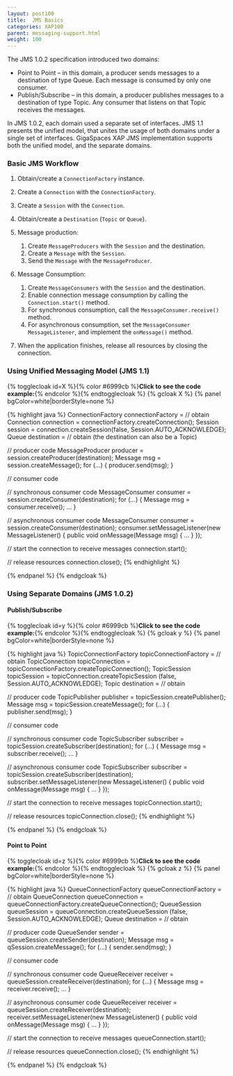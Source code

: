 ```yaml
---
layout: post100
title:  JMS Basics
categories: XAP100
parent: messaging-support.html
weight: 100
---
```



The JMS 1.0.2 specification introduced two domains:

- Point to Point – in this domain, a producer sends messages to a destination of type Queue. Each message is consumed by only one consumer.
- Publish/Subscribe – in this domain, a producer publishes messages to a destination of type Topic. Any consumer that listens on that Topic receives the messages.

In JMS 1.0.2, each domain used a separate set of interfaces. JMS 1.1 presents the unified model, that unites the usage of both domains under a single set of interfaces. GigaSpaces XAP JMS implementation supports both the unified model, and the separate domains.


### Basic JMS Workflow

1. Obtain/create a `ConnectionFactory` instance.
1. Create a `Connection` with the `ConnectionFactory`.
1. Create a `Session` with the `Connection`.
1. Obtain/create a `Destination` (`Topic` or `Queue`).
1. Message production:
    1. Create `MessageProducers` with the `Session` and the destination.
    1. Create a `Message` with the `Session`.
    1. Send the `Message` with the `MessageProducer`.

1. Message Consumption:
    1. Create `MessageConsumers` with the `Session` and the destination.
    1. Enable connection message consumption by calling the `Connection.start()` method.
    1. For synchronous consumption, call the `MessageConsumer.receive()` method.
    1. For asynchronous consumption, set the `MessageConsumer` `MessageListener`, and implement the `onMessage()` method.

1. When the application finishes, release all resources by closing the connection.

### Using Unified Messaging Model (JMS 1.1)

{% togglecloak id=X %}{% color #6999cb %}**Click to see the code example:**{% endcolor %}{% endtogglecloak %}
{% gcloak X %}
{% panel bgColor=white|borderStyle=none %}

{% highlight java %}
ConnectionFactory connectionFactory = // obtain
Connection connection = connectionFactory.createConnection();
Session session = connection.createSession(false, Session.AUTO_ACKNOWLEDGE);
Queue destination = // obtain (the destination can also be a Topic)

// producer code
MessageProducer producer = session.createProducer(destination);
Message msg = session.createMessage();
for (...) {
	producer.send(msg);
}

// consumer code

// synchronous consumer code
MessageConsumer consumer = session.createConsumer(destination);
for (...) {
	Message msg = consumer.receive();
	...
}

// asynchronous consumer code
MessageConsumer consumer = session.createConsumer(destination);
consumer.setMessageListener(new MessageListener() {
	public void onMessage(Message msg) {
		...
	}
});

// start the connection to receive messages
connection.start();

// release resources
connection.close();
{% endhighlight %}

{% endpanel %}
{% endgcloak %}

### Using Separate Domains (JMS 1.0.2)

#### Publish/Subscribe

{% togglecloak id=y %}{% color #6999cb %}**Click to see the code example:**{% endcolor %}{% endtogglecloak %}
{% gcloak y %}
{% panel bgColor=white|borderStyle=none %}

{% highlight java %}
TopicConnectionFactory topicConnectionFactory = // obtain
TopicConnection topicConnection = topicConnectionFactory.createTopicConnection();
TopicSession topicSession = topicConnection.createTopicSession
(false, Session.AUTO_ACKNOWLEDGE);
Topic destination = // obtain

// producer code
TopicPublisher publisher = topicSession.createPublisher();
Message msg = topicSession.createMessage();
for (...) {
	publisher.send(msg);
}

// consumer code

// synchronous consumer code
TopicSubscriber subscriber = topicSession.createSubscriber(destination);
for (...) {
	Message msg = subscriber.receive();
	...
}

// asynchronous consumer code
TopicSubscriber subscriber = topicSession.createSubscriber(destination);
subscriber.setMessageListener(new MessageListener() {
	public void onMessage(Message msg) {
		...
	}
});

// start the connection to receive messages
topicConnection.start();

// release resources
topicConnection.close();
{% endhighlight %}

{% endpanel %}
{% endgcloak %}

#### Point to Point

{% togglecloak id=z %}{% color #6999cb %}**Click to see the code example:**{% endcolor %}{% endtogglecloak %}
{% gcloak z %}
{% panel bgColor=white|borderStyle=none %}

{% highlight java %}
QueueConnectionFactory queueConnectionFactory = // obtain
QueueConnection queueConnection = queueConnectionFactory.createQueueConnection();
QueueSession queueSession = queueConnection.createQueueSession
(false, Session.AUTO_ACKNOWLEDGE);
Queue destination = // obtain

// producer code
QueueSender sender = queueSession.createSender(destination);
Message msg = qSession.createMessage();
for (...) {
	sender.send(msg);
}

// consumer code

// synchronous consumer code
QueueReceiver receiver = queueSession.createReceiver(destination);
for (...) {
	Message msg = receiver.receive();
	...
}

// asynchronous consumer code
QueueReceiver receiver = queueSession.createReceiver(destination);
receiver.setMessageListener(new MessageListener() {
	public void onMessage(Message msg) {
		...
	}
});

// start the connection to receive messages
queueConnection.start();

// release resources
queueConnection.close();
{% endhighlight %}

{% endpanel %}
{% endgcloak %}
